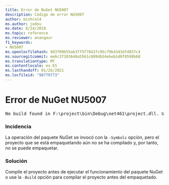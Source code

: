 ```yaml
---
title: Error de NuGet NU5007
description: Código de error NU5007
author: mishra14
ms.author: jodou
ms.date: 8/14/2018
ms.topic: reference
ms.reviewer: anangaur
f1_keywords:
- NU5007
ms.openlocfilehash: 9d3f09b55ab37f5f7842fc95c79b43d3dfd857c4
ms.sourcegitcommit: ee6c3f203648a5561c809db54ebeb1d0f0598b68
ms.translationtype: MT
ms.contentlocale: es-ES
ms.lasthandoff: 01/26/2021
ms.locfileid: "98779773"
---
```

# <a name="nuget-error-nu5007"></a>Error de NuGet NU5007
<pre>No build found in F:\project\bin\Debug\net461\project.dll. Use the -Build option or build the project.</pre>

### <a name="issue"></a>Incidencia

La operación del paquete NuGet se invocó con la `-Symbols` opción, pero el proyecto que se está empaquetando aún no se ha compilado y, por tanto, no se puede empaquetar.


### <a name="solution"></a>Solución

Compile el proyecto antes de ejecutar el funcionamiento del paquete NuGet o use la `-Build` opción para compilar el proyecto antes del empaquetado.

